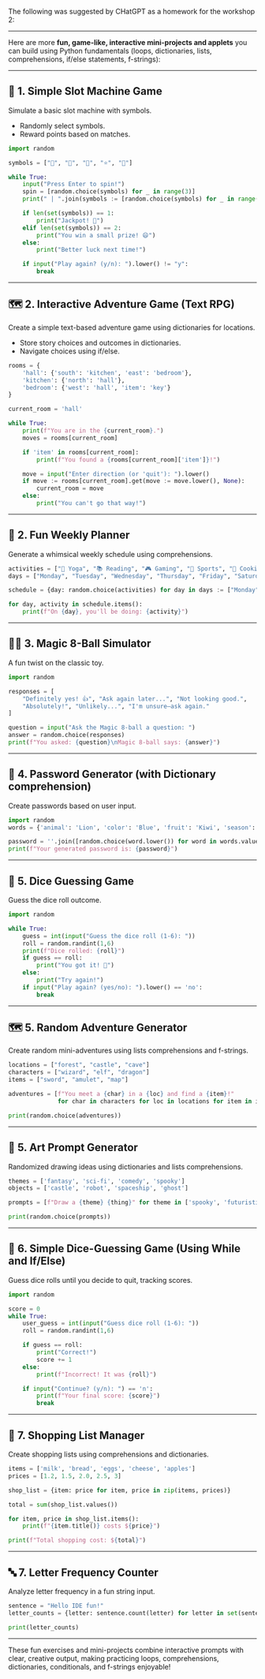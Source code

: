 The following was suggested by CHatGPT as a homework for the workshop 2:


----- 

Here are more **fun, game-like, interactive mini-projects and applets** you can build using Python fundamentals (loops, dictionaries, lists, comprehensions, if/else statements, f-strings):

---

## 🎰 **1. Simple Slot Machine Game**

Simulate a basic slot machine with symbols.

- Randomly select symbols.
- Reward points based on matches.

```python
import random

symbols = ["🍒", "🍋", "🍇", "⭐", "🔔"]

while True:
    input("Press Enter to spin!")
    spin = [random.choice(symbols) for _ in range(3)]
    print(" | ".join(symbols := [random.choice(symbols) for _ in range(3)]))

    if len(set(symbols)) == 1:
        print("Jackpot! 🎉")
    elif len(set(symbols)) == 2:
        print("You win a small prize! 😄")
    else:
        print("Better luck next time!")

    if input("Play again? (y/n): ").lower() != "y":
        break
```

---

## 🗺️ **2. Interactive Adventure Game (Text RPG)**

Create a simple text-based adventure game using dictionaries for locations.

- Store story choices and outcomes in dictionaries.
- Navigate choices using if/else.

```python
rooms = {
    'hall': {'south': 'kitchen', 'east': 'bedroom'},
    'kitchen': {'north': 'hall'},
    'bedroom': {'west': 'hall', 'item': 'key'}
}

current_room = 'hall'

while True:
    print(f"You are in the {current_room}.")
    moves = rooms[current_room]

    if 'item' in rooms[current_room]:
        print(f"You found a {rooms[current_room]['item']}!")

    move = input("Enter direction (or 'quit'): ").lower()
    if move := rooms[current_room].get(move := move.lower(), None):
        current_room = move
    else:
        print("You can't go that way!")
```

---

## 📅 **2. Fun Weekly Planner**

Generate a whimsical weekly schedule using comprehensions.

```python
activities = ["🧘 Yoga", "📚 Reading", "🎮 Gaming", "🏀 Sports", "🍳 Cooking", "🎸 Music", "🎬 Movies"]
days = ["Monday", "Tuesday", "Wednesday", "Thursday", "Friday", "Saturday", "Sunday"]

schedule = {day: random.choice(activities) for day in days := ["Monday", "Tuesday", "Wednesday", "Thursday", "Friday", "Saturday", "Sunday"]}

for day, activity in schedule.items():
    print(f"On {day}, you'll be doing: {activity}")
```

---

## 🧙‍♂️ **3. Magic 8-Ball Simulator**

A fun twist on the classic toy.

```python
import random

responses = [
    "Definitely yes! 👍", "Ask again later...", "Not looking good.", 
    "Absolutely!", "Unlikely...", "I'm unsure—ask again."
]

question = input("Ask the Magic 8-ball a question: ")
answer = random.choice(responses)
print(f"You asked: {question}\nMagic 8-ball says: {answer}")
```

---

## 🔐 **4. Password Generator (with Dictionary comprehension)**

Create passwords based on user input.

```python
import random
words = {'animal': 'Lion', 'color': 'Blue', 'fruit': 'Kiwi', 'season': 'Autumn'}

password = ''.join([random.choice(word.lower()) for word in words.values()])
print(f"Your generated password is: {password}")
```

---

## 🎲 **5. Dice Guessing Game**

Guess the dice roll outcome.

```python
import random

while True:
    guess = int(input("Guess the dice roll (1-6): "))
    roll = random.randint(1,6)
    print(f"Dice rolled: {roll}")
    if guess == roll:
        print("You got it! 🎲")
    else:
        print("Try again!")
    if input("Play again? (yes/no): ").lower() == 'no':
        break
```

---

## 🗺️ **5. Random Adventure Generator**

Create random mini-adventures using lists comprehensions and f-strings.

```python
locations = ["forest", "castle", "cave"]
characters = ["wizard", "elf", "dragon"]
items = ["sword", "amulet", "map"]

adventures = [f"You meet a {char} in a {loc} and find a {item}!" 
              for char in characters for loc in locations for item in items]

print(random.choice(adventures))
```

---

## 🎨 **5. Art Prompt Generator**

Randomized drawing ideas using dictionaries and lists comprehensions.

```python
themes = ['fantasy', 'sci-fi', 'comedy', 'spooky']
objects = ['castle', 'robot', 'spaceship', 'ghost']

prompts = [f"Draw a {theme} {thing}" for theme in ['spooky', 'futuristic', 'friendly'] for thing in objects]

print(random.choice(prompts))
```

---

## 🎲 **6. Simple Dice-Guessing Game (Using While and If/Else)**

Guess dice rolls until you decide to quit, tracking scores.

```python
import random

score = 0
while True:
    user_guess = int(input("Guess dice roll (1-6): "))
    roll = random.randint(1,6)

    if guess == roll:
        print("Correct!")
        score += 1
    else:
        print(f"Incorrect! It was {roll}")

    if input("Continue? (y/n): ") == 'n':
        print(f"Your final score: {score}")
        break
```

---

## 🛒 **7. Shopping List Manager**

Create shopping lists using comprehensions and dictionaries.

```python
items = ['milk', 'bread', 'eggs', 'cheese', 'apples']
prices = [1.2, 1.5, 2.0, 2.5, 3]

shop_list = {item: price for item, price in zip(items, prices)}

total = sum(shop_list.values())

for item, price in shop_list.items():
    print(f"{item.title()} costs ${price}")

print(f"Total shopping cost: ${total}")
```

---

## 🔤 **7. Letter Frequency Counter**

Analyze letter frequency in a fun string input.

```python
sentence = "Hello IDE fun!"
letter_counts = {letter: sentence.count(letter) for letter in set(sentence)}

print(letter_counts)
```

---

These fun exercises and mini-projects combine interactive prompts with clear, creative output, making practicing loops, comprehensions, dictionaries, conditionals, and f-strings enjoyable!
